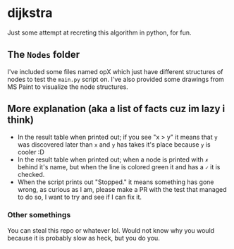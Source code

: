 # dijkstra

Just some attempt at recreting this algorithm in python, for fun.

## The `Nodes` folder

I've included some files named opX which just have different structures of nodes to test the `main.py` script on.
I've also provided some drawings from MS Paint to visualize the node structures.

## More explanation (aka a list of facts cuz im lazy i think)

- In the result table when printed out; if you see "x > y" it means that `y` was discovered later than `x` and `y` has takes it's place because `y` is cooler :D
- In the result table when printed out; when a node is printed with `✗` behind it's name, but when the line is colored green it and has a `✓` it is checked.
- When the script prints out "Stopped." it means something has gone wrong, as curious as I am, please make a PR with the test that managed to do so, I want to try and see if I can fix it.

### Other somethings

You can steal this repo or whatever lol.
Would not know why you would because it is probably slow as heck, but you do you.
